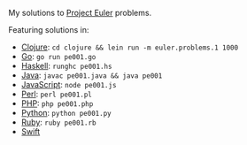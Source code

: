 My solutions to [Project Euler][] problems.

Featuring solutions in:

-   [Clojure][]: `cd clojure && lein run -m euler.problems.1 1000`
-   [Go][]: `go run pe001.go`
-   [Haskell][]: `runghc pe001.hs`
-   [Java][]: `javac pe001.java && java pe001`
-   [JavaScript][]: `node pe001.js`
-   [Perl][]: `perl pe001.pl`
-   [PHP][]: `php pe001.php`
-   [Python][]: `python pe001.py`
-   [Ruby][]: `ruby pe001.rb`
-   [Swift][]

[project euler]: http://projecteuler.net
[clojure]: http://clojure.org
[go]: http://golang.org
[haskell]: http://www.haskell.org/haskellwiki/Haskell
[java]: http://www.java.com/en/
[javascript]: http://nodejs.org
[perl]: http://www.perl.org
[php]: http://us.php.net
[python]: http://www.python.org
[ruby]: http://www.ruby-lang.org/en/
[swift]: https://developer.apple.com/swift/
